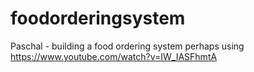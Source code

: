 # foodorderingsystem

Paschal - building a food ordering system perhaps using https://www.youtube.com/watch?v=IW_IASFhmtA
